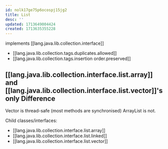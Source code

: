 ```yaml
---
id: nolk17ge75p6ocospj15jg2
title: List
desc: ''
updated: 1713649004424
created: 1713635355228
---
```


implements [[lang.java.lib.collection.interface]]

- [[lang.java.lib.collection.tags.duplicates.allowed]]
- [[lang.java.lib.collection.tags.insertion order.preserved]]

## [[lang.java.lib.collection.interface.list.array]] and [[lang.java.lib.collection.interface.list.vector]]'s only Difference

Vector is thread-safe (most methods are synchronised)
ArrayList is not.


Child classes/interfaces:

- [[lang.java.lib.collection.interface.list.array]]
- [[lang.java.lib.collection.interface.list.linked]]
- [[lang.java.lib.collection.interface.list.vector]]
